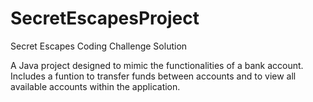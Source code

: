 # SecretEscapesProject
Secret Escapes Coding Challenge Solution

A Java project designed to mimic the functionalities of a bank account. Includes a funtion to transfer funds between accounts and to view all available accounts
within the application.
